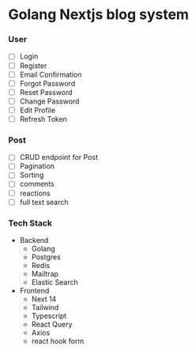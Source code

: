 # Golang Nextjs blog system

### User
  - [ ] Login
  - [ ] Register
  - [ ] Email Confirmation
  - [ ] Forgot Password
  - [ ] Reset Password
  - [ ] Change Password
  - [ ] Edit Profile
  - [ ] Refresh Token
### Post
  - [ ] CRUD endpoint for Post
  - [ ] Pagination
  - [ ] Sorting
  - [ ] comments
  - [ ] reactions
  - [ ] full text search
### Tech Stack
- Backend
  - Golang
  - Postgres
  - Redis
  - Mailtrap
  - Elastic Search
- Frontend
  - Next 14
  - Tailwind
  - Typescript
  - React Query
  - Axios
  - react hook form